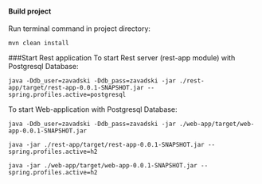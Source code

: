 #### Build project
Run terminal command in project directory:
```
mvn clean install
``` 

###Start Rest application
To start Rest server (rest-app module) with Postgresql Database:
``` 
java -Ddb_user=zavadski -Ddb_pass=zavadski -jar ./rest-app/target/rest-app-0.0.1-SNAPSHOT.jar --spring.profiles.active=postgresql
``` 
To start Web-application with Postgresql Database:
```
java -Ddb_user=zavadski -Ddb_pass=zavadski -jar ./web-app/target/web-app-0.0.1-SNAPSHOT.jar
```

```
java -jar ./rest-app/target/rest-app-0.0.1-SNAPSHOT.jar --spring.profiles.active=h2
```

```
java -jar ./web-app/target/web-app-0.0.1-SNAPSHOT.jar --spring.profiles.active=h2
```
